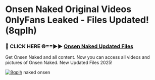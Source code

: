 # Onsen Naked Original Videos 0nlyFans Leaked - Files Updated! (8qplh)

<h3>🔴 CLICK HERE 🌐==►► <a href="https://tinyurl.com/yckcrads" rel="nofollow">Onsen Naked Updated Files</a></h3>

Get Onsen Naked and all content. Now you can access all videos and pictures of Onsen Naked. New Updated Files 2025!

[![8qplh](https://i.imgur.com/hpKpOFt.gif)](https://tinyurl.com/yckcrads)
naked onsen